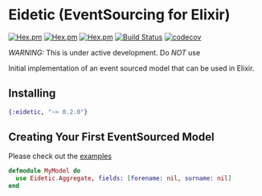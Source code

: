 # Eidetic (EventSourcing for Elixir)

[![Hex.pm](https://img.shields.io/hexpm/v/eidetic.svg)](https://hex.pm/packages/eidetic)
[![Hex.pm](https://img.shields.io/hexpm/l/eidetic.svg)](https://hex.pm/packages/eidetic)
[![Hex.pm](https://img.shields.io/hexpm/dw/eidetic.svg)](https://hex.pm/packages/eidetic)
[![Build Status](https://travis-ci.org/GT8Online/eidetic-elixir.svg?branch=master)](https://travis-ci.org/GT8Online/eidetic-elixir)
[![codecov](https://codecov.io/gh/GT8Online/eidetic-elixir/branch/master/graph/badge.svg)](https://codecov.io/gh/GT8Online/eidetic-elixir)

*WARNING:* This is under active development. Do *NOT* use

Initial implementation of an event sourced model that can be used in Elixir.

## Installing

```elixir
{:eidetic, "~> 0.2.0"}
```

## Creating Your First EventSourced Model

Please check out the [examples](/examples)

```elixir
defmodule MyModel do
  use Eidetic.Aggregate, fields: [forename: nil, surname: nil]
end
```
